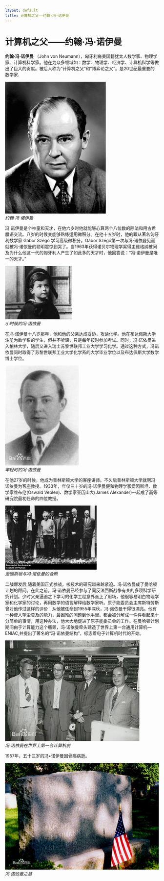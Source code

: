 ```yaml
---
layout: default
title: 计算机之父——约翰·冯·诺伊曼
---
```

# 计算机之父——约翰·冯·诺伊曼

**约翰·冯·诺伊曼** （John von Neumann），匈牙利裔美国籍犹太人数学家、物理学家、计算机科学家。他在为众多领域如：数学、物理学、经济学、计算机科学等做出了巨大的贡献。被后人称为“计算机之父”和“博弈论之父”。是20世纪最重要的数学家.

![](imgOfLab03/img01.gif)  
_约翰·冯·诺伊曼_

冯·诺伊曼是个神童和天才，在他六岁时他就能够心算两个八位数的除法和用古希腊语交流。八岁的时候变能够熟练运用微积分。在他十五岁时，他的跟从著名匈牙利数学家 Gábor Szegő 学习高级微积分。Gábor Szegő第一次与冯·诺依曼见面就被冯·诺依曼的聪明震惊到哭了。当1963年获得诺贝尔物理学奖得主维格纳被问及为什么他这一代的匈牙利人产生了如此多的天才时，他回答说：“冯·诺伊曼是唯一的天才。”

![](imgOfLab03/img02.jpg)  
_小时候的冯·诺依曼_

在冯·诺伊曼十八岁那年，他和他的父亲达成妥协，攻读化学。他在布达佩斯大学注册为数学系的学生，但并不听课，只是每年按时参加考试。同时，冯·诺依曼进入柏林大学，随后又进入瑞士苏黎世联邦工业大学学习化学。通过这种方式，冯诺依曼同时取得了苏黎世联邦工业大学化学系的大学毕业学位以及布达佩斯大学数学博士学位。

![](imgOfLab03/img03.jpg)  
_年轻时的冯·诺依曼_

在他27岁的时候，他成为普林斯顿大学的客座讲师。不久后普林斯顿大学就聘冯·诺依曼为客座教授。1933年，年仅三十岁的冯·诺伊曼便和物理学家爱因斯坦、数学家维布伦(Oswald Veblen)、数学家亚历山大(James Alexander)一起成了高等研究院最初任命的四位教授。

![](imgOfLab03/img04.jpg)  
_爱因斯坦与冯·诺依曼的合照_

二战爆发后,随着美国正式参战，核技术的研究越来越紧迫。冯·诺依曼成了曼哈顿计划的顾问。在此之前，冯·诺依曼已经参与了同反法西斯战争有关的多项科学研究计划。少时父亲逼迫之下学习的化学工程意外派上了用场，他很容易明白物理学家和化学家的讨论，再用数学的语言解释给数学家听。原子能委员会主席斯特劳斯曾对他作过这样的评价：从他被任命到1955年深秋，冯·诺依曼干得很漂亮。他有一种使人望尘莫及的能力，最困难的问题到他手里。都会被分解成一件件看起来十分简单的事情，用这种办法，他大大地促进了原子能委员会的工作。在曼哈顿计划期间由于计算能力这个瓶颈，冯·诺依曼牵头建造了世界上第一台通用计算机—ENIAC,并提出了著名的“冯·诺依曼结构”，标志着电子计算机时代的开始。

![](imgOfLab03/img05.jpg)  
_冯·诺依曼在世界上第一台计算机前_

1957年，五十三岁的冯•诺伊曼因骨癌病逝。

![](imgOfLab03/img06.jpg)  
_冯·诺依曼之墓_